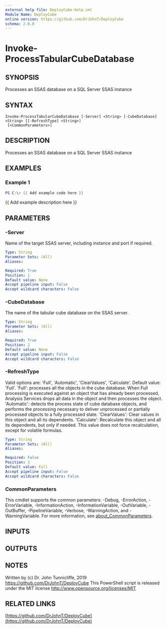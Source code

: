 ```yaml
---
external help file: DeployCube-help.xml
Module Name: DeployCube
online version: https://github.com/DrJohnT/DeployCube
schema: 2.0.0
---
```


# Invoke-ProcessTabularCubeDatabase

## SYNOPSIS
Processes an SSAS database on a SQL Server SSAS instance

## SYNTAX

```
Invoke-ProcessTabularCubeDatabase [-Server] <String> [-CubeDatabase] <String> [[-RefreshType] <String>]
 [<CommonParameters>]
```

## DESCRIPTION
Processes an SSAS database on a SQL Server SSAS instance

## EXAMPLES

### Example 1
```powershell
PS C:\> {{ Add example code here }}
```

{{ Add example description here }}

## PARAMETERS

### -Server
Name of the target SSAS server, including instance and port if required.

```yaml
Type: String
Parameter Sets: (All)
Aliases:

Required: True
Position: 1
Default value: None
Accept pipeline input: False
Accept wildcard characters: False
```

### -CubeDatabase
The name of the tabular cube database on the SSAS server.

```yaml
Type: String
Parameter Sets: (All)
Aliases:

Required: True
Position: 2
Default value: None
Accept pipeline input: False
Accept wildcard characters: False
```

### -RefreshType
Valid options are: 'Full', 'Automatic', 'ClearValues', 'Calculate'.
Default value: 'Full'.
'Full': processes all the objects in the cube database.
When Full processing is executed against an object that has already been processed, Analysis Services drops all data in the object and then processes the object.
'Automatic': detects the process state of cube database objects, and performs the processing necessary to deliver unprocessed or partially processed objects to a fully processed state.
'ClearValues': Clear values in this object and all its dependents.
'Calculate': Recalculate this object and all its dependents, but only if needed.
This value does not force recalculation, except for volatile formulas.

```yaml
Type: String
Parameter Sets: (All)
Aliases:

Required: False
Position: 3
Default value: Full
Accept pipeline input: False
Accept wildcard characters: False
```

### CommonParameters
This cmdlet supports the common parameters: -Debug, -ErrorAction, -ErrorVariable, -InformationAction, -InformationVariable, -OutVariable, -OutBuffer, -PipelineVariable, -Verbose, -WarningAction, and -WarningVariable. For more information, see [about_CommonParameters](http://go.microsoft.com/fwlink/?LinkID=113216).

## INPUTS

## OUTPUTS

## NOTES
Written by (c) Dr.
John Tunnicliffe, 2019 https://github.com/DrJohnT/DeployCube
This PowerShell script is released under the MIT license http://www.opensource.org/licenses/MIT

## RELATED LINKS

[https://github.com/DrJohnT/DeployCube](https://github.com/DrJohnT/DeployCube)

